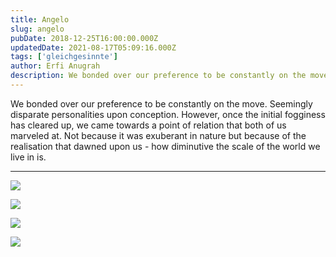 ```yaml
---
title: Angelo
slug: angelo
pubDate: 2018-12-25T16:00:00.000Z
updatedDate: 2021-08-17T05:09:16.000Z
tags: ['gleichgesinnte']
author: Erfi Anugrah
description: We bonded over our preference to be constantly on the move. Seemingly disparate personalities upon conception.
---
```


We bonded over our preference to be constantly on the move. Seemingly disparate personalities upon conception. However, once the initial fogginess has cleared up, we came towards a point of relation that both of us marveled at. Not because it was exuberant in nature but because of the realisation that dawned upon us - how diminutive the scale of the world we live in is.

---

![](https://erfianugrah.com/content/images/2021/08/angelo-1-2.jpg)

![](https://erfianugrah.com/content/images/2021/08/Angelo-2.jpg)

![](https://erfianugrah.com/content/images/2021/08/Angelo-4-1.jpg)

![](https://erfianugrah.com/content/images/2021/08/Angelo-1.jpg)

